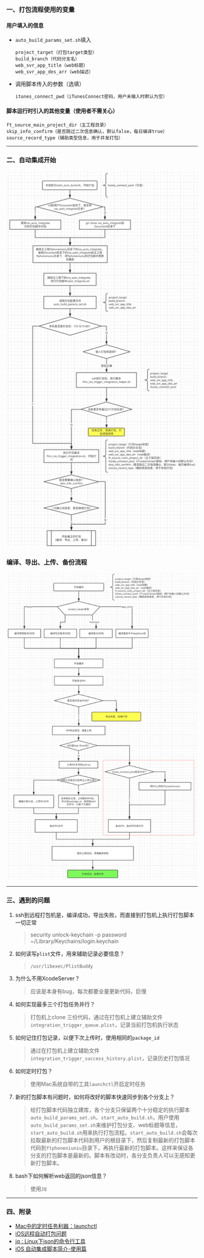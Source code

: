 ### 一、打包流程使用的变量

#### 用户填入的信息

- `auto_build_params_set.sh`填入

	```
	project_target（打包target类型）
	build_branch（代码分支名）
	web_svr_app_title（web标题）
	web_svr_app_des_arr（web描述）
	```
- 调用脚本传入的参数（选填）

	```
	itunes_connect_pwd（iTunesConnect密码，用户未输入时默认为空）
	```

#### 脚本运行时引入的其他变量（使用者不需关心）

```
ft_source_main_project_dir（主工程目录）
skip_info_confirm（是否跳过二次信息确认，默认false，每日编译true）
source_record_type（辅助类型信息，用于并发打包）
```

---

### 二、自动集成开始

![](auto_build_start.png)

### 编译、导出、上传、备份流程

![](auto_build_compile.png)

---

### 三、遇到的问题

1. ssh到远程打包机是，编译成功，导出失败，而直接到打包机上执行打包脚本一切正常

	> security unlock-keychain -p password ~/Library/Keychains/login.keychain
	
2. 如何读写`plist`文件，用来辅助记录必要信息？

	> `/usr/libexec/PlistBuddy`

3. 为什么不用XcodeServer？

	> 应该是本身有bug，每次都要全量更新代码，巨慢
	
4. 如何实现最多三个打包任务并行？

	> 打包机上clone 三份代码，通过在打包机上建立辅助文件`integration_trigger_queue.plist`，记录当前打包机执行状态
	
5. 如何记住打包记录，以便下次上传时，使用相同的`package_id`

	> 通过在打包机上建立辅助文件`integration_trigger_success_history.plist`，记录历史打包情况
	
6. 如何定时打包？

	> 使用Mac系统自带的工具`launchctl`开启定时任务
	
7. 新的打包脚本有问题时，如何将改好的脚本快速同步到各个分支上？

	> 给打包脚本代码独立建库，各个分支只保留两个十分稳定的执行脚本`auto_build_params_set.sh`、`start_auto_build.sh`，用户使用`auto_build_params_set.sh`来维护打包分支、web标题等信息，`start_auto_build.sh`用来执行打包流程。`start_auto_build.sh`会每次拉取最新的打包脚本代码到用户的根目录下，然后复制最新的打包脚本代码到`ftphoneniuniu`目录下，再执行最新的打包脚本。这样来保证各分支的打包脚本是最新的。脚本有改动时，各分支负责人可以无感知更新打包脚本。
	
8. bash下如何解析web返回的json信息？

	> 使用`JQ`

---

### 四、附录

- [Mac中的定时任务利器：launchctl](https://blog.csdn.net/clwwlc/article/details/79849686)
- [iOS远程自动打包问题](https://www.jianshu.com/p/b03e59560d31)
- [jq : Linux下json的命令行工具](http://blog.chinaunix.net/uid-24774106-id-3830242.html)
- [iOS 自动集成脚本简介-使用篇](https://futu.lexiangla.com/teams/k100057/docs/d6982014f63a11e88664525400177fdc?company_from=futu)
